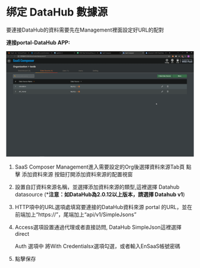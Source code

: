 # 绑定 DataHub 數據源 
要連接DataHub的資料需要先在Management裡面設定好URL的配對

**連接portal-DataHub APP:**

![jrb09-yi7ck.gif](datahub.gif)

1. SaaS Composer Management進入需要設定的Org後選擇資料來源Tab頁
    點擊 添加資料來源 按鈕打開添加資料來源的配置視窗
2. 設置自訂資料來源名稱，並選擇添加資料來源的類型,這裡選擇  Datahub datasource
    (***注意：如DataHub為2.0.12以上版本，請選擇 Datahub v1**)
3. HTTP項中的URL選項處填寫要連接的DataHub資料來源 portal 的URL，並在前端加上“https://”，尾端加上“api/v1/SimpleJsons”
   
4. Access選項設置通過代理或者直接訪問, DataHub SimpleJson這裡選擇direct

     Auth 選項中	將With Credentialsx選項勾選，或者輸入EnSaaS帳號密碼
5. 點擊保存